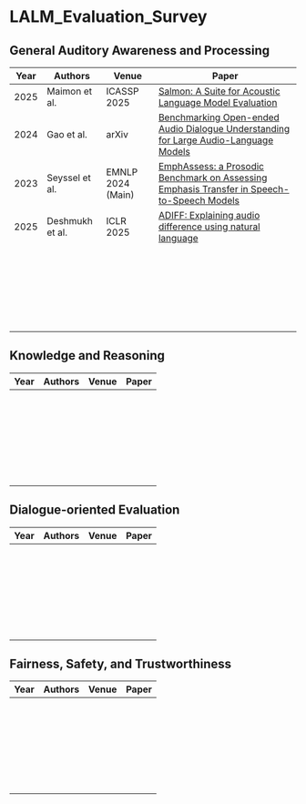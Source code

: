 # LALM_Evaluation_Survey

## General Auditory Awareness and Processing 

| Year        | Authors                         | Venue     | Paper |
|--------------|------------------------------|----------|----------|
| 2025  |  Maimon et al.    | ICASSP 2025| [Salmon: A Suite for Acoustic Language Model Evaluation](https://arxiv.org/abs/2409.07437)|
|   2024       |    Gao et al.                      | arXiv    |  [Benchmarking Open-ended Audio Dialogue Understanding for Large Audio-Language Models](https://arxiv.org/abs/2412.05167) |
|   2023       |     Seyssel et al.                     |   EMNLP 2024 (Main)  |  [EmphAssess: a Prosodic Benchmark on Assessing Emphasis Transfer in Speech-to-Speech Models](https://arxiv.org/abs/2312.14069) |
|   2025       |       Deshmukh et al.                   |  ICLR 2025   |  [ADIFF: Explaining audio difference using natural language](https://arxiv.org/abs/2502.04476) |
|          |                          |     |   |
|          |                          |     |   |
|          |                          |     |   |
|          |                          |     |   |
|          |                          |     |   |
|          |                          |     |   |
|          |                          |     |   |
|          |                          |     |   |
|          |                          |     |   |
|          |                          |     |   |
|          |                          |     |   |
|          |                          |     |   |
|          |                          |     |   |
|          |                          |     |   |
|          |                          |     |   |
|          |                          |     |   |
|          |                          |     |   |
|          |                          |     |   |
|          |                          |     |   |
|          |                          |     |   |
|          |                          |     |   |
|          |                          |     |   |
|          |                          |     |   |
|          |                          |     |   |
|          |                          |     |   |

## Knowledge and Reasoning

| Year        | Authors                         | Venue     | Paper |
|--------------|------------------------------|----------|----------|
|          |                          |     |   |
|          |                          |     |   |
|          |                          |     |   |
|          |                          |     |   |
|          |                          |     |   |
|          |                          |     |   |
|          |                          |     |   |
|          |                          |     |   |
|          |                          |     |   |
|          |                          |     |   |
|          |                          |     |   |
|          |                          |     |   |
|          |                          |     |   |
|          |                          |     |   |
|          |                          |     |   |
|          |                          |     |   |
|          |                          |     |   |
|          |                          |     |   |
|          |                          |     |   |
|          |                          |     |   |
|          |                          |     |   |
|          |                          |     |   |
|          |                          |     |   |
|          |                          |     |   |
|          |                          |     |   |
|          |                          |     |   |
|          |                          |     |   |
|          |                          |     |   |

## Dialogue-oriented Evaluation 

| Year        | Authors                         | Venue     | Paper |
|--------------|------------------------------|----------|----------|
|          |                          |     |   |
|          |                          |     |   |
|          |                          |     |   |
|          |                          |     |   |
|          |                          |     |   |
|          |                          |     |   |
|          |                          |     |   |
|          |                          |     |   |
|          |                          |     |   |
|          |                          |     |   |
|          |                          |     |   |
|          |                          |     |   |
|          |                          |     |   |
|          |                          |     |   |
|          |                          |     |   |
|          |                          |     |   |
|          |                          |     |   |
|          |                          |     |   |
|          |                          |     |   |
|          |                          |     |   |
|          |                          |     |   |
|          |                          |     |   |
|          |                          |     |   |
|          |                          |     |   |
|          |                          |     |   |
|          |                          |     |   |
|          |                          |     |   |
|          |                          |     |   |


## Fairness, Safety, and Trustworthiness 

| Year        | Authors                         | Venue     | Paper |
|--------------|------------------------------|----------|----------|
|          |                          |     |   |
|          |                          |     |   |
|          |                          |     |   |
|          |                          |     |   |
|          |                          |     |   |
|          |                          |     |   |
|          |                          |     |   |
|          |                          |     |   |
|          |                          |     |   |
|          |                          |     |   |
|          |                          |     |   |
|          |                          |     |   |
|          |                          |     |   |
|          |                          |     |   |
|          |                          |     |   |
|          |                          |     |   |
|          |                          |     |   |
|          |                          |     |   |
|          |                          |     |   |
|          |                          |     |   |
|          |                          |     |   |
|          |                          |     |   |
|          |                          |     |   |
|          |                          |     |   |
|          |                          |     |   |
|          |                          |     |   |
|          |                          |     |   |
|          |                          |     |   |
